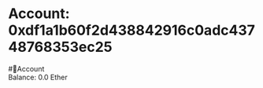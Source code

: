 
Account: 0xdf1a1b60f2d438842916c0adc43748768353ec25
===================================================
  
#📜Account  
Balance: 0.0 Ether